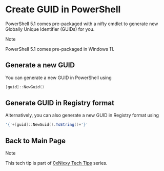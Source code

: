# Create GUID in PowerShell

PowerShell 5.1 comes pre-packaged with a nifty cmdlet to generate new Globally
Unique Identifier (GUIDs) for you.

> [!NOTE]
> PowerShell 5.1 comes pre-packaged in Windows 11.

## Generate a new GUID

You can generate a new GUID in PowerShell using

```powershell
[guid]::NewGuid()
```

## Generate GUID in Registry format

Alternatively, you can also generate a new GUID in Registry format using

```powershell
'{'+[guid]::NewGuid().ToString()+'}'
```

## Back to Main Page

> [!NOTE]
> This tech tip is part of [0xNixxy Tech Tips](../README.md) series.
